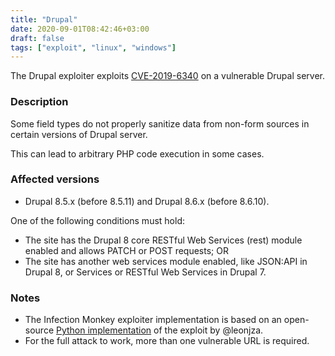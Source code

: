 ```yaml
---
title: "Drupal"
date: 2020-09-01T08:42:46+03:00
draft: false
tags: ["exploit", "linux", "windows"]
---
```


The Drupal exploiter exploits [CVE-2019-6340](https://cve.mitre.org/cgi-bin/cvename.cgi?name=CVE-2019-6340)
on a vulnerable Drupal server.

### Description

Some field types do not properly sanitize data from non-form sources in certain versions
of Drupal server.

This can lead to arbitrary PHP code execution in some cases.


### Affected versions

* Drupal 8.5.x (before 8.5.11) and Drupal 8.6.x (before 8.6.10).

One of the following conditions must hold:
* The site has the Drupal 8 core RESTful Web Services (rest) module enabled and allows PATCH
or POST requests; OR
* The site has another web services module enabled, like JSON:API in
Drupal 8, or Services or RESTful Web Services in Drupal 7.


### Notes

* The Infection Monkey exploiter implementation is based on an open-source
[Python implementation](https://gist.github.com/leonjza/d0ab053be9b06fa020b66f00358e3d88/f9f6a5bb6605745e292bee3a4079f261d891738a)
of the exploit by @leonjza.
* For the full attack to work, more than one vulnerable URL is required.
